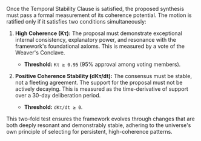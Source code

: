 Once the Temporal Stability Clause is satisfied, the proposed synthesis must pass a formal measurement of its coherence potential. The motion is ratified only if it satisfies two conditions simultaneously:

1.  **High Coherence (Kτ):** The proposal must demonstrate exceptional internal consistency, explanatory power, and resonance with the framework's foundational axioms. This is measured by a vote of the Weaver's Conclave.
    *   **Threshold:** `Kτ ≥ 0.95` (95% approval among voting members).

2.  **Positive Coherence Stability (dKτ/dt):** The consensus must be stable, not a fleeting agreement. The support for the proposal must not be actively decaying. This is measured as the time-derivative of support over a 30-day deliberation period.
    *   **Threshold:** `dKτ/dt ≥ 0`.

This two-fold test ensures the framework evolves through changes that are both deeply resonant and demonstrably stable, adhering to the universe's own principle of selecting for persistent, high-coherence patterns.